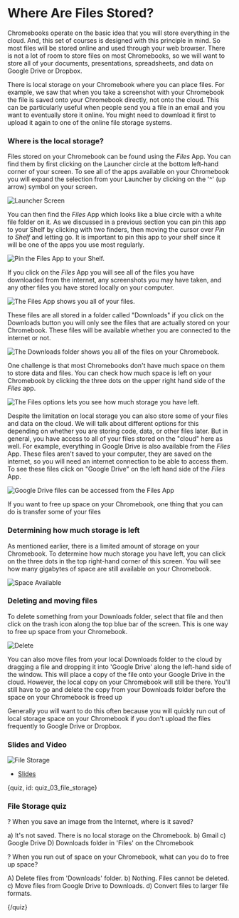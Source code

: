 # Where Are Files Stored?

Chromebooks operate on the basic idea that you will store everything in the cloud. And, this set of courses is designed with this principle in mind. So most files will be stored online and used through your web browser. There is not a lot of room to store files on most Chromebooks, so we will want to store all of your documents, presentations, spreadsheets, and data on Google Drive or Dropbox. 

There is local storage on your Chromebook where you can place files. For example, we saw that when you take a screenshot with your Chromebook the file is saved onto your Chromebook directly, not onto the cloud. This can be particularly useful when people send you a file in an email and you want to eventually store it online. You might need to download it first to upload it again to one of the online file storage systems. 

### Where is the local storage?

Files stored on your Chromebook can be found using the _Files_ App. 
You can find them by first clicking on the Launcher circle at the bottom left-hand corner of your screen. To see all of the apps available on your Chromebook you will expand the selection from your Launcher by clicking on the '^' (up arrow) symbol on your screen. 

![Launcher Screen](images/05_filestorage/05_chromebookintro_filestorage-2.png)

You can then find the _Files_ App which looks like a blue circle with a white file folder on it. As we discussed in a previous section you can pin this app to your Shelf by clicking with two finders, then moving the cursor over _Pin to Shelf_ and letting go. It is important to pin this app to your shelf since it will be one of the apps you use most regularly. 


![Pin the Files App to your Shelf.](images/05_filestorage/05_chromebookintro_filestorage-3.png)


If you click on the _Files_ App you will see all of the files you have downloaded from the internet, any screenshots you may have taken, and any other files you have stored locally on your computer. 

![The Files App shows you all of your files.](images/05_filestorage/05_chromebookintro_filestorage-4.png)

These files are all stored in a folder called "Downloads" if you click on the Downloads button you will only see the files that are actually stored on your Chromebook. These files will be available whether you are connected to the internet or not. 

![The Downloads folder shows you all of the files on your Chromebook.](images/05_filestorage/05_chromebookintro_filestorage-5.png)


One challenge is that most Chromebooks don't have much space on them to store data and files. You can check how much space is left on your Chromebook by clicking the three dots on the upper right hand side of the _Files_ app. 

![The Files options lets you see how much storage you have left.](images/05_filestorage/05_chromebookintro_filestorage-6.png)


Despite the limitation on local storage you can also store some of your files and data on the cloud. We will talk about different options for this depending on whether you are storing code, data, or other files later. But in general, you have access to all of your files stored on the "cloud" here as well. For example, everything in Google Drive is also available from the _Files_ App. These files aren't saved to your computer, they are saved on the internet, so you will need an internet connection to be able to access them. To see these files click on "Google Drive" on the left hand side of the _Files_ App. 

![Google Drive files can be accessed from the Files App](images/03_file_storage/03_gettingstarted_file_storage-7.png)

If you want to free up space on your Chromebook, one thing that you can do is transfer some of your files 


### Determining how much storage is left

As mentioned earlier, there is a limited amount of storage on your Chromebook. To determine how much storage you have left, you can click on the three dots in the top right-hand corner of this screen. You will see how many gigabytes of space are still available on your Chromebook. 

![Space Available](images/03_file_storage/03_gettingstarted_file_storage-7.png)

### Deleting and moving files

To delete something from your Downloads folder, select that file and then click on the trash icon along the top blue bar of the screen. This is one way to free up space from your Chromebook.

![Delete](images/03_file_storage/03_gettingstarted_file_storage-8.png)

You can also move files from your local Downloads folder to the cloud by dragging a file and dropping it into 'Google Drive' along the left-hand side of the window. This will place a copy of the file onto your Google Drive in the cloud. However, the local copy on your Chromebook will still be there. You'll still have to go and delete the copy from your Downloads folder before the space on your Chromebook is freed up

Generally you will want to do this often because you will quickly run out of local storage space on your Chromebook if you don't upload the files frequently to Google Drive or Dropbox. 

### Slides and Video

![File Storage](https://www.youtube.com/watch?v=qreYBbdske8)

* [Slides](https://docs.google.com/presentation/d/1k9e4UEhxg63DWSFkV71u1ewQQe-4DopdXAMG35O0hkc/edit?usp=sharing)


{quiz, id: quiz_03_file_storage}

### File Storage quiz

? When you save an image from the Internet, where is it saved?

a) It's not saved. There is no local storage on the Chromebook.
b) Gmail
c) Google Drive
D) Downloads folder in 'Files' on the Chromebook

? When you run out of space on your Chromebook, what can you do to free up space?

A) Delete files from 'Downloads' folder.
b) Nothing. Files cannot be deleted.
c) Move files from Google Drive to Downloads.
d) Convert files to larger file formats.

{/quiz}

